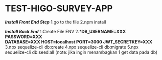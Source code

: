 # TEST-HIGO-SURVEY-APP
***Install Front End Step***
1.go to the file
2.npm install 

***Install Back End***
1.Create File ENV
2.***DB_USERNAME=XXX
PASSWORD=XXX    
DATABASE=XXX
HOST=localhost
PORT=3000
JWT_SECRETKEY=XXX**
3.npx sequelize-cli db:create
4.npx sequelize-cli db:migrate
5.npx sequelize-cli db:seed:all (note: jika ingin menambagkan 1 get data pada db)
